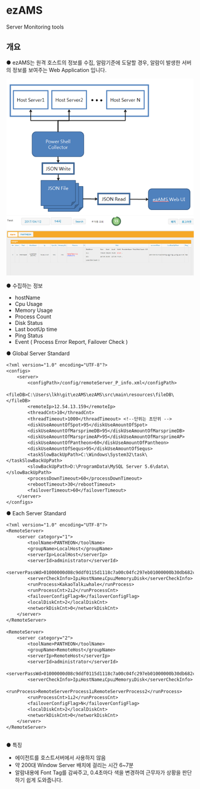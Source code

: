 # ezAMS
Server Monitoring tools

## 개요
● ezAMS는 원격 호스트의 정보를 수집, 알람기준에 도달할 경우, 알람이 발생한 서버의 정보를 보여주는 Web Application 입니다.

![Summary1](https://github.com/rlgus357/ezAMS/blob/master/ezAMS/src/main/webapp/css/image/ezAMS%20architecture.PNG)
![Summary2](https://github.com/rlgus357/ezAMS/blob/master/ezAMS/src/main/webapp/css/image/ezAMS.PNG)

● 수집하는 정보
 - hostName
 - Cpu Usage
 - Memory Usage
 - Process Count
 - Disk Status
 - Last bootUp time
 - Ping Status
 - Event ( Process Error Report, Failover Check ) 

● Global Server Standard
~~~
<?xml version="1.0" encoding="UTF-8"?>
<configs>
	<server>
		<configPath>/config/remoteServer_P_info.xml</configPath>
		<fileDB>C:\Users\lkh\git\ezAMS\ezAMS\src\main\resources\fileDB\</fileDB>
		<remoteIp>12.54.13.159</remoteIp>
		<threadCnt>10</threadCnt>
		<threadTimeout>1000</threadTimeout> <!--단위는 초단위 -->
		<diskUseAmountOfSpot>95</diskUseAmountOfSpot>
		<diskUseAmountOfMarsprimeDB>95</diskUseAmountOfMarsprimeDB>
		<diskUseAmountOfMarsprimeAP>95</diskUseAmountOfMarsprimeAP>
		<diskUseAmountOfPantheon>60</diskUseAmountOfPantheon>
		<diskUseAmountOfSequs>95</diskUseAmountOfSequs>
		<taskSlowBackUpPath>C:\Windows\System32\task\</taskSlowBackUpPath>
		<slowBackUpPath>D:\ProgramData\MySQL Server 5.6\data\</slowBackUpPath>
		<processDownTimeout>60</processDownTimeout>
		<rebootTimeout>30</rebootTimeout>
		<failoverTimeout>60</failoverTimeout>
	</server>
</configs>
~~~
● Each Server Standard
~~~
<?xml version="1.0" encoding="UTF-8"?>
<RemoteServer>
	<server category="1">
		<toolName>PANTHEON</toolName>
		<groupName>LocalHost</groupName>
		<serverIp>LocalHost</serverIp>
		<serverId>administrator</serverId>
		<serverPassWd>01000000d08c9ddf0115d1118c7a00c04fc297eb01000000b30db682c4213742a048ef23abca3ba50000000002000000000010660000000100002000000060117868cfe2be916b540fc4bc503cd1fe7db0e251ef880818988baa0ca81fa9000000000e800000000200002000000085066e9a9113cc9b2bea904baa1256b9f94920eba28930fde06047b9a6ad87821000000002ebbcb6f86dc99a95ea573e6bec826e4000000005abe3acf721158b9617f6e99e3b3c38696dc40967bc658b065b881277d93ba92e666e76d8fdd8895c37e965601cf0f892ed78719206a52351caf1eca7818c1d</serverPassWd>
		<serverCheckInfo>Ip⊥HostName⊥Cpu⊥Memory⊥Disk</serverCheckInfo>
		<runProcess>KakaoTalk⊥whale</runProcess>
		<runProcessCnt>2⊥2</runProcessCnt>
		<failoverConfigFlag>N</failoverConfigFlag>
		<localDiskCnt>2</localDiskCnt>
		<networkDiskCnt>0</networkDiskCnt>
	</server>
</RemoteServer>

<RemoteServer>
	<server category="2">
		<toolName>PANTHEON</toolName>
		<groupName>RemoteHost</groupName>
		<serverIp>RemoteHost</serverIp>
		<serverId>administrator</serverId>
		<serverPassWd>01000000d08c9ddf0115d1118c7a00c04fc297eb01000000b30db682c4213742a048ef23abca3ba50000000002000000000010660000000100002000000060117868cfe2be916b540fc4bc503cd1fe7db0e251ef880818988baa0ca81fa9000000000e800000000200002000000085066e9a9113cc9b2bea904baa1256b9f94920eba28930fde06047b9a6ad87821000000002ebbcb6f86dc99a95ea573e6bec826e4000000005abe3acf721158b9617f6e99e3b3c38696dc40967bc658b065b881277d93ba92e666e76d8fdd8895c37e965601cf0f892ed78719206a52351caf1eca7818c1d</serverPassWd>
		<serverCheckInfo>Ip⊥HostName⊥Cpu⊥Memory⊥Disk</serverCheckInfo>
		<runProcess>RemoteServerProcess1⊥RemoteServerProcess2</runProcess>
		<runProcessCnt>1⊥2</runProcessCnt>
		<failoverConfigFlag>N</failoverConfigFlag>
		<localDiskCnt>2</localDiskCnt>
		<networkDiskCnt>0</networkDiskCnt>
	</server>
</RemoteServer>


~~~

● 특징 
 - 에이전트를 호스트서버에서 사용하지 않음
 - 약 200대 Window Server 배치에 걸리는 시간 6~7분
 - 알람내용에 Font Tag를 감싸주고, 0.4초마다 색을 변경하여 근무자가 상황을 판단하기 쉽게 도와줍니다. 
